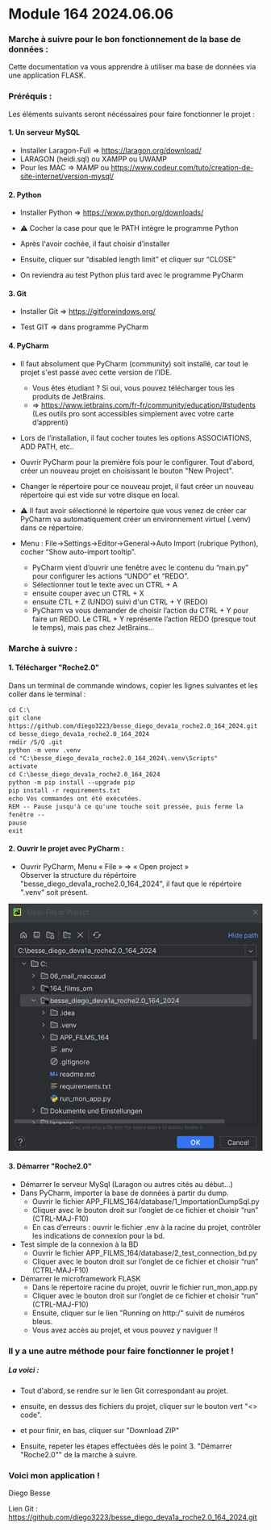 # Module 164 2024.06.06
### Marche à suivre pour le bon fonctionnement de la base de données :

Cette documentation va vous apprendre à utiliser ma base de données via une application FLASK.

### Préréquis :

Les éléments suivants seront nécéssaires pour faire fonctionner le projet :

#### 1. Un serveur MySQL
   - Installer Laragon-Full => https://laragon.org/download/ 
   - LARAGON (heidi.sql) ou XAMPP ou UWAMP
   - Pour les MAC => MAMP ou https://www.codeur.com/tuto/creation-de-site-internet/version-mysql/

#### 2. Python
   - Installer Python => https://www.python.org/downloads/

   - ⚠️ Cocher la case pour que le PATH intègre le programme Python

   - Après l'avoir cochée, il faut choisir d’installer

   - Ensuite, cliquer sur “disabled length limit” et cliquer sur “CLOSE”

   - On reviendra au test Python plus tard avec le programme PyCharm

#### 3. Git
   - Installer Git => https://gitforwindows.org/

   - Test GIT => dans programme PyCharm

#### 4. PyCharm

   - Il faut absolument que PyCharm (community) soit installé, car tout le projet s'est passé avec cette version de l’IDE. 
     - Vous êtes étudiant ? Si oui, vous pouvez télécharger tous les produits de JetBrains.
     - => https://www.jetbrains.com/fr-fr/community/education/#students (Les outils pro sont accessibles simplement avec votre carte d’apprenti)

   - Lors de l’installation, il faut cocher toutes les options ASSOCIATIONS, ADD PATH, etc..
   - Ouvrir PyCharm pour la première fois pour le configurer. Tout d'abord, créer un nouveau projet en choisissant le bouton "New Project".
   - Changer le répertoire pour ce nouveau projet, il faut créer un nouveau répertoire qui est vide sur votre disque en local.
   - ⚠️ Il faut avoir sélectionné le répertoire que vous venez de créer car PyCharm va automatiquement créer un environnement virtuel (.venv) dans ce répertoire.
   - Menu : File->Settings->Editor->General->Auto Import (rubrique Python), cocher “Show auto-import tooltip”.
     - PyCharm vient d’ouvrir une fenêtre avec le contenu du “main.py” pour configurer les actions “UNDO” et “REDO”.
     - Sélectionner tout le texte avec un CTRL + A
     - ensuite couper avec un CTRL + X 
     - ensuite CTL + Z (UNDO) suivi d'un CTRL + Y (REDO)
     - PyCharm va vous demander de choisir l’action du CTRL + Y pour faire un REDO. Le CTRL + Y représente l’action REDO (presque tout le temps), mais pas chez JetBrains..
     
### Marche à suivre :

#### 1. Télécharger "Roche2.0"
Dans un terminal de commande windows, copier les lignes suivantes et les coller dans le terminal :


    cd C:\
    git clone https://github.com/diego3223/besse_diego_deva1a_roche2.0_164_2024.git 
    cd besse_diego_deva1a_roche2.0_164_2024
    rmdir /S/Q .git
    python -m venv .venv
    cd "C:\besse_diego_deva1a_roche2.0_164_2024\.venv\Scripts"
    activate
    cd C:\besse_diego_deva1a_roche2.0_164_2024
    python -m pip install --upgrade pip
    pip install -r requirements.txt
    echo Vos commandes ont été exécutées.
    REM -- Pause jusqu'à ce qu'une touche soit pressée, puis ferme la fenêtre --
    pause
    exit

#### 2. Ouvrir le projet avec PyCharm :
   - Ouvrir PyCharm, Menu « File » => « Open project »  
     Observer la structure du répértoire "besse_diego_deva1a_roche2.0_164_2024", il faut que le répértoire ".venv" soit présent.

![img_1.png](img_1.png)

#### 3. Démarrer "Roche2.0"
   - Démarrer le serveur MySql (Laragon ou autres cités au début...)
   - Dans PyCharm, importer la base de données à partir du dump.
     - Ouvrir le fichier APP_FILMS_164/database/1_ImportationDumpSql.py
     - Cliquer avec le bouton droit sur l’onglet de ce fichier et choisir “run” (CTRL-MAJ-F10)
     - En cas d’erreurs : ouvrir le fichier .env à la racine du projet, contrôler les indications de connexion pour la bd.
   - Test simple de la connexion à la BD
     - Ouvrir le fichier APP_FILMS_164/database/2_test_connection_bd.py
     - Cliquer avec le bouton droit sur l’onglet de ce fichier et choisir “run” (CTRL-MAJ-F10)
   - Démarrer le microframework FLASK
     - Dans le répertoire racine du projet, ouvrir le fichier run_mon_app.py
     - Cliquer avec le bouton droit sur l’onglet de ce fichier et choisir “run” (CTRL-MAJ-F10)
     - Ensuite, cliquer sur le lien "Running on http:/" suivit de numéros bleus.
     - Vous avez accès au projet, et vous pouvez y naviguer !!


### Il y a une autre méthode pour faire fonctionner le projet !
##### La voici :

- Tout d'abord, se rendre sur le lien Git correspondant au projet.
- ensuite, en dessus des fichiers du projet, cliquer sur le bouton vert "<> code".
- et pour finir, en bas, cliquer sur "Download ZIP"

- Ensuite, repeter les étapes effectuées dès le point 3. "Démarrer "Roche2.0"" de la marche à suivre.


### Voici mon application !

Diego Besse

Lien Git : https://github.com/diego3223/besse_diego_deva1a_roche2.0_164_2024.git



